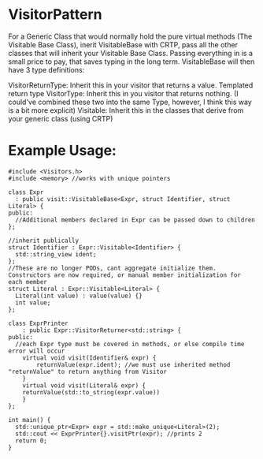 # VisitorPattern

For a Generic Class that would normally hold the pure virtual methods (The Visitable Base Class), inerit VisitableBase with CRTP, pass all the other classes that will inherit your Visitable Base Class. Passing everything in is a small price to pay, that saves typing in the long term. VisitableBase will then have 3 type definitions:

VisitorReturnType: Inherit this in your visitor that returns a value. Templated return type
VisitorType: Inherit this in you visitor that returns nothing. (I could've combined these two into the same Type, however, I think this way is a bit more explicit)
Visitable: Inherit this in the classes that derive from your generic class (using CRTP)

# Example Usage:
```
#include <Visitors.h>
#include <memory> //works with unique pointers

class Expr
  : public visit::VisitableBase<Expr, struct Identifier, struct Literal> {
public:
  //Additional members declared in Expr can be passed down to children
};

//inherit publically
struct Identifier : Expr::Visitable<Identifier> {
  std::string_view ident;
};
//These are no longer PODs, cant aggregate initialize them. Constructors are now required, or manual member initialization for each member
struct Literal : Expr::Visitable<Literal> {
  Literal(int value) : value(value) {}
  int value;
};

class ExprPrinter
	: public Expr::VisitorReturner<std::string> {
public:
  //each Expr type must be covered in methods, or else compile time error will occur
	virtual void visit(Identifier& expr) {
		returnValue(expr.ident); //we must use inherited method "returnValue" to return anything from Visitor
	}
	virtual void visit(Literal& expr) {
    returnValue(std::to_string(expr.value))
	}
};

int main() {
  std::unique_ptr<Expr> expr = std::make_unique<Literal>(2);
  std::cout << ExprPrinter{}.visitPtr(expr); //prints 2
  return 0;
}
```
